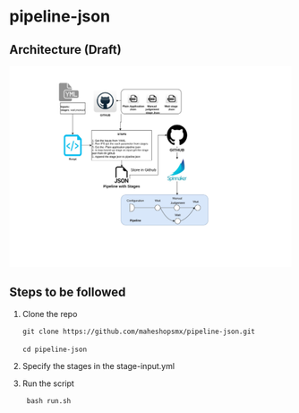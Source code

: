# pipeline-json


## Architecture (Draft)

![Architecture](Architecture.jpg)

## Steps to be followed 

1.  Clone the repo 

        git clone https://github.com/maheshopsmx/pipeline-json.git
    
        cd pipeline-json

2. Specify the stages in the stage-input.yml

3. Run the script

        bash run.sh

